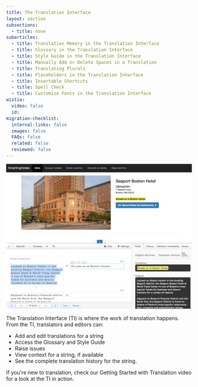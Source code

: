 ```yaml
---
title: The Translation Interface
layout: section
subsections:
  - title: none
subarticles:
  - title: Translation Memory in the Translation Interface
  - title: Glossary in the Translation Interface
  - title: Style Guide in the Translation Interface
  - title: Manually Add or Delete Spaces in a Translation
  - title: Translating Plurals
  - title: Placeholders in the Translation Interface
  - title: Insertable Shortcuts
  - title: Spell Check
  - title: Customize Fonts in the Translation Interface
wistia:
  video: false
  id:
migration-checklist:
  internal-links: false
  images: false
  FAQs: false
  related: false
  reviewed: false
---
```



![](/uploads/versions/busque-hoteles---smartlinghotels---x----1113-867x---.png)

The Translation Interface (TI) is where the work of translation happens. From the TI, translators and editors can:

* Add and edit translations for a string
* Access the Glossary and Style Guide
* Raise issues
* View context for a string, if available
* See the complete translation history for the string.

If you're new to translation, check our Getting Started with Translation video for a look at the TI in action.